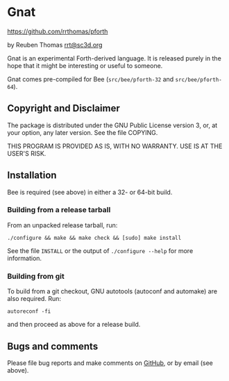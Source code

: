 # Gnat

https://github.com/rrthomas/pforth  

by Reuben Thomas <rrt@sc3d.org>  

Gnat is an experimental Forth-derived language. It is released purely in the
hope that it might be interesting or useful to someone.

Gnat comes pre-compiled for Bee (`src/bee/pforth-32` and
`src/bee/pforth-64`).


## Copyright and Disclaimer

The package is distributed under the GNU Public License version 3, or, at
your option, any later version. See the file COPYING.

THIS PROGRAM IS PROVIDED AS IS, WITH NO WARRANTY. USE IS AT THE USER'S RISK.


## Installation

Bee is required (see above) in either a 32- or 64-bit build.

### Building from a release tarball

From an unpacked release tarball, run:

```
./configure && make && make check && [sudo] make install
```

See the file `INSTALL` or the output of `./configure --help` for more
information.

### Building from git

To build from a git checkout, GNU autotools (autoconf and automake) are also
required. Run:

```
autoreconf -fi
```

and then proceed as above for a release build.


## Bugs and comments

Please file bug reports and make comments on
[GitHub](https://github.com/rrthomas/pforth/issues), or by email (see
above).
